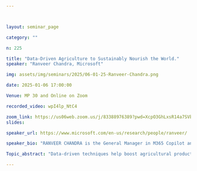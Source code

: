```yaml
---



layout: seminar_page

category: ""

n: 225

title: "Data-Driven Agriculture to Sustainably Nourish the World."
speaker: "Ranveer Chandra, Microsoft"

img: assets/img/seminars/2025/06-01-25-Ranveer-Chandra.png

date: 2025-01-06 17:00:00 

Venue: MP 30 and Online on Zoom

recorded_video: wpI4lp_NtC4

zoom_link: https://us06web.zoom.us/j/83388976389?pwd=XcpO3GhLxsR14a7SVbPx33HQQa1jbt.1 
slides: 

speaker_url: https://www.microsoft.com/en-us/research/people/ranveer/

speaker_bio: "RANVEER CHANDRA is the General Manager in M365 Copilot and the Chief Technology Officer of Agri-Food at Microsoft. Previously, Dr. Chandra has held various leadership roles, including the Managing Director for Research for Industry, Chief Scientist of Microsoft Azure Global, and Head of Networking Research at Microsoft Research, Redmond. His research has shipped in multiple Microsoft products, including XBOX, Azure, and Windows. He is the inventor of Microsoft FarmBeats—Big Data, AI, Cloud & Edge for Agriculture, which is a Microsoft product, and is being used by multiple agri-food companies. FarmBeats was featured by Bill Gates on GatesNotes, and he has been invited to present to the Secretary of Agriculture, and on TV White Spaces to the FCC Chairman. Dr. Chandra has published more than 100 papers and holds over 125 patents granted by the USPTO. He is an IEEE Fellow and ACM Fellow, and has won several awards, including the MIT Technology Review’s Top Innovators Under 35 and was recognized by the Newsweek magazine as America’s 50 most Disruptive Innovators (2021). Dr. Chandra has an undergraduate degree from IIT Kharagpur, India and a Ph.D. in Computer Science from Cornell University."

Topic_abstract: "Data-driven techniques help boost agricultural productivity by increasing yields, reducing losses and cutting down input costs. However, these techniques have seen sparse adoption owing to high costs of manual data collection and limited connectivity solutions. In this talk we will describe our innovations that leverage Internet of Things, Artificial Intelligence, and Edge Compute in the Farm and Space, to help make affordable digital agriculture solutions. We will also present our product based on this research, which is in preview, and can be used by partners to build their digital agriculture solutions, and how Generative AI can help transform digital agriculture."

---
```

 
